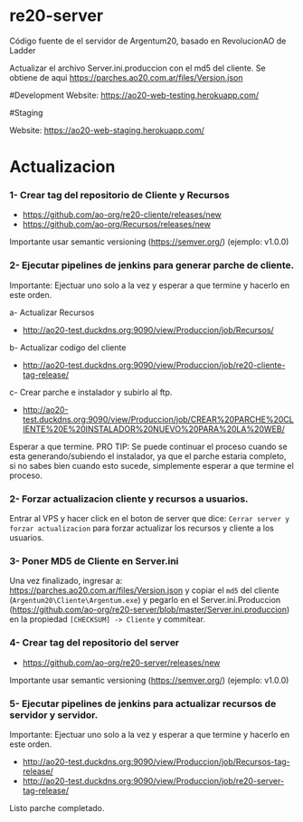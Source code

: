 # re20-server
Código fuente de el servidor de Argentum20, basado en RevolucionAO de Ladder

Actualizar el archivo Server.ini.produccion con el md5 del cliente. Se obtiene de aqui https://parches.ao20.com.ar/files/Version.json

#Development
Website:
https://ao20-web-testing.herokuapp.com/

#Staging

Website:
https://ao20-web-staging.herokuapp.com/



# Actualizacion

### 1- Crear tag del repositorio de Cliente y Recursos

- https://github.com/ao-org/re20-cliente/releases/new
- https://github.com/ao-org/Recursos/releases/new

Importante usar semantic versioning (https://semver.org/) (ejemplo: v1.0.0)

### 2- Ejecutar pipelines de jenkins para generar parche de cliente. 
Importante: Ejectuar uno solo a la vez y esperar a que termine y hacerlo en este orden.

a- Actualizar Recursos

- http://ao20-test.duckdns.org:9090/view/Produccion/job/Recursos/

b- Actualizar codigo del cliente

- http://ao20-test.duckdns.org:9090/view/Produccion/job/re20-cliente-tag-release/

c- Crear parche e instalador y subirlo al ftp.

- http://ao20-test.duckdns.org:9090/view/Produccion/job/CREAR%20PARCHE%20CLIENTE%20E%20INSTALADOR%20NUEVO%20PARA%20LA%20WEB/

Esperar a que termine.
PRO TIP: Se puede continuar el proceso cuando se esta generando/subiendo el instalador, ya que el parche estaria completo, si no sabes bien cuando esto sucede, simplemente esperar a que termine el proceso.

### 2- Forzar actualizacion cliente y recursos a usuarios.
Entrar al VPS y hacer click en el boton de server que dice: `Cerrar server y forzar actualizacion` para forzar actualizar los recursos y cliente a los usuarios.

### 3- Poner MD5 de Cliente en Server.ini
Una vez finalizado, ingresar a: https://parches.ao20.com.ar/files/Version.json y copiar el `md5` del cliente (`Argentum20\Cliente\Argentum.exe`)
y pegarlo en el Server.ini.Produccion (https://github.com/ao-org/re20-server/blob/master/Server.ini.produccion) en la propiedad `[CHECKSUM] -> Cliente` y commitear.

### 4- Crear tag del repositorio del server 

- https://github.com/ao-org/re20-server/releases/new

Importante usar semantic versioning (https://semver.org/) (ejemplo: v1.0.0)

### 5- Ejecutar pipelines de jenkins para actualizar recursos de servidor y servidor.
Importante: Ejectuar uno solo a la vez y esperar a que termine y hacerlo en este orden.

- http://ao20-test.duckdns.org:9090/view/Produccion/job/Recursos-tag-release/
- http://ao20-test.duckdns.org:9090/view/Produccion/job/re20-server-tag-release/


Listo parche completado.


